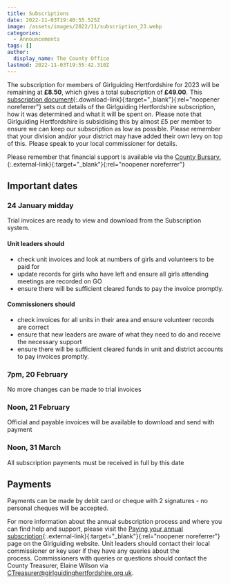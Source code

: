 ```yaml
---
title: Subscriptions
date: 2022-11-03T19:40:55.525Z
image: /assets/images/2022/11/subscription_23.webp
categories:
  - Announcements
tags: []
author:
  display_name: The County Office
lastmod: 2022-11-03T19:55:42.310Z
---
```

The subscription for members of Girlguiding Hertfordshire for 2023 will be remaining at **£8.50**, which gives a total subscription of **£49.00**.  This [subscription document](/assets/docs/2022/subscriptions-2023.pdf){:.download-link}{:target="_blank"}{:rel="noopener noreferrer"} sets out details of the Girlguiding Hertfordshire subscription, how it was determined and what it will be spent on.  Please note that Girlguiding Hertfordshire is subsidising this by almost £5 per member to ensure we can keep our subscription as low as possible.  Please remember that your division and/or your district may have added their own levy on top of this.  Please speak to your local commissioner for details.

Please remember that financial support is available via the [County Bursary.](https://forms.office.com/Pages/ResponsePage.aspx?id=3yob_CzTykeMNWNnWM6OwRrqs7bdo19CnIwI_9Lov51UMEs3SDFBNk1XVUE1NERQTEVQT0lES1VVVy4u){:.external-link}{:target="_blank"}{:rel="noopener noreferrer"}

## Important dates

### 24 January midday

Trial invoices are ready to view and download from the Subscription system.

#### Unit leaders should

- check unit invoices and look at numbers of girls and volunteers to be paid for
- update records for girls who have left and ensure all girls attending meetings are recorded on GO
- ensure there will be sufficient cleared funds to pay the invoice promptly.

#### Commissioners should

- check invoices for all units in their area and ensure volunteer records are correct
- ensure that new leaders are aware of what they need to do and receive the necessary support
- ensure there will be sufficient cleared funds in unit and district accounts to pay invoices promptly.

### 7pm, 20 February

No more changes can be made to trial invoices

### Noon, 21 February

Official and payable invoices will be available to download and send with payment

### Noon, 31 March

All subscription payments must be received in full by this date

## Payments

Payments can be made by debit card or cheque with 2 signatures - no personal cheques will be accepted.

For more information about the annual subscription process and where you can find help and support, please visit the [Paying your annual subscription](https://www.girlguiding.org.uk/making-guiding-happen/running-your-unit/finance-insurance-and-property/subscriptions/paying-your-subscriptions/){:.external-link}{:target="_blank"}{:rel="noopener noreferrer"} page on the Girlguiding website.  Unit leaders should contact their local commissioner or key user if they have any queries about the process.  Commissioners with queries or questions should contact the County Treasurer, Elaine Wilson via <CTreasurer@girlguidinghertfordshire.org.uk>.
